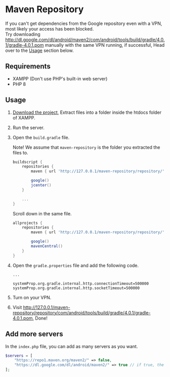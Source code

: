# Maven Repository
If you can't get dependencies from the Google repository even with a VPN, most likely your access has been blocked.  
Try downloading http://dl.google.com/dl/android/maven2/com/android/tools/build/gradle/4.0.1/gradle-4.0.1.pom manually with the same VPN running, if successful, Head over to the [Usage](#usage) section below.

## Requirements
+ XAMPP (Don't use PHP's built-in web server)
+ PHP 8

## Usage
1. [Download the project](https://github.com/hossein-zare/maven-repository/archive/refs/heads/main.zip), Extract files into a folder inside the htdocs folder of XAMPP.  
2. Run the server.
3. Open the `build.gradle` file.

    Note! We assume that `maven-repository` is the folder you extracted the files to.

    ```gradle
    buildscript {
        repositories {
            maven { url 'http://127.0.0.1/maven-repository/repository/' } // +

            google()
            jcenter()
        }

        ...
    }
    ```

    Scroll down in the same file.

    ```gradle
    allprojects {
        repositories {
            maven { url 'http://127.0.0.1/maven-repository/repository/' } // +

            google()
            mavenCentral()
        }
    }
    ```

3. Open the `gradle.properties` file and add the following code.
    ```properties
    ...

    systemProp.org.gradle.internal.http.connectionTimeout=500000
    systemProp.org.gradle.internal.http.socketTimeout=500000
    ```

4. Turn on your VPN.
5. Visit http://127.0.0.1/maven-repository/repository/com/android/tools/build/gradle/4.0.1/gradle-4.0.1.pom, Done!

## Add more servers
In the `index.php` file, you can add as many servers as you want.

```php
$servers = [
    "https://repo1.maven.org/maven2/" => false,
    "https://dl.google.com/dl/android/maven2/" => true // if true, the file will be stored in the local repository
];
```
